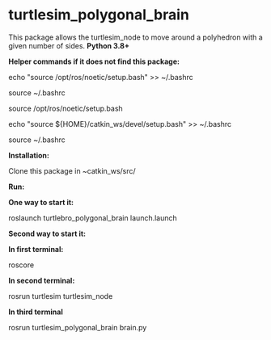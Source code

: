# turtlesim_polygonal_brain

This package allows the turtlesim_node to move around a polyhedron with a given number of sides. **Python 3.8+**

**Helper commands if it does not find this package:**

echo "source /opt/ros/noetic/setup.bash" >> ~/.bashrc

source ~/.bashrc

source /opt/ros/noetic/setup.bash


echo "source ${HOME}/catkin_ws/devel/setup.bash" >> ~/.bashrc

source ~/.bashrc

**Installation:**

Clone this package in ~catkin_ws/src/

**Run:**

**One way to start it:**

roslaunch turtlebro_polygonal_brain launch.launch 

**Second way to start it:**

**In first terminal:**

roscore

**In second terminal:**

rosrun turtlesim turtlesim_node

**In third terminal**

rosrun turtlesim_polygonal_brain brain.py 

